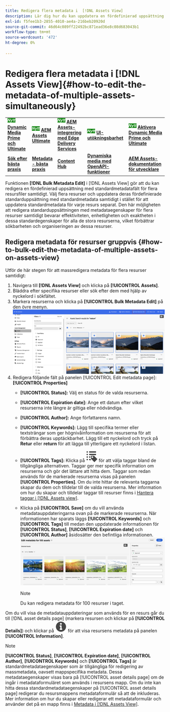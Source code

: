 ```yaml
---
title: Redigera flera metadata i  [!DNL Assets View]
description: Lär dig hur du kan uppdatera en fördefinierad uppsättning standardmetadatafält för flera resurser som finns på [DNL! Assets View] samtidigt.
exl-id: f5fee1b3-2855-4010-ae4a-216beb20920d
source-git-commit: 46d64c089ff22492bc871ead36e8c08d683043b1
workflow-type: tm+mt
source-wordcount: '472'
ht-degree: 0%

---
```


# Redigera flera metadata i [!DNL Assets View]{#how-to-edit-the-metadata-of-multiple-assets-simultaneously}

<table>
    <tr>
        <td>
            <sup style= "background-color:#008000; color:#FFFFFF; font-weight:bold"><i>Nytt</i></sup> <a href="/help/assets/dynamic-media/dm-prime-ultimate.md"><b>Dynamic Media Prime och Ultimate</b></a>
        </td>
        <td>
            <sup style= "background-color:#008000; color:#FFFFFF; font-weight:bold"><i>Nytt</i></sup> <a href="/help/assets/assets-ultimate-overview.md"><b>AEM Assets Ultimate</b></a>
        </td>
        <td>
            <sup style= "background-color:#008000; color:#FFFFFF; font-weight:bold"><i>Nytt</i></sup> <a href="/help/assets/integrate-aem-assets-edge-delivery-services.md"><b>AEM Assets-integrering med Edge Delivery Services</b></a>
        </td>
        <td>
            <sup style= "background-color:#008000; color:#FFFFFF; font-weight:bold"><i>Nytt</i></sup> <a href="/help/assets/aem-assets-view-ui-extensibility.md"><b>UI-utökningsbarhet</b></a>
        </td>
          <td>
            <sup style= "background-color:#008000; color:#FFFFFF; font-weight:bold"><i>Nytt</i></sup> <a href="/help/assets/dynamic-media/enable-dynamic-media-prime-and-ultimate.md"><b>Aktivera Dynamic Media Prime och Ultimate</b></a>
        </td>
    </tr>
    <tr>
        <td>
            <a href="/help/assets/search-best-practices.md"><b>Sök efter bästa praxis</b></a>
        </td>
        <td>
            <a href="/help/assets/metadata-best-practices.md"><b>Metadata - bästa praxis</b></a>
        </td>
        <td>
            <a href="/help/assets/product-overview.md"><b>Content Hub</b></a>
        </td>
        <td>
            <a href="/help/assets/dynamic-media-open-apis-overview.md"><b>Dynamiska media med OpenAPI-funktioner</b></a>
        </td>
        <td>
            <a href="https://developer.adobe.com/experience-cloud/experience-manager-apis/"><b>AEM Assets-dokumentation för utvecklare</b></a>
        </td>
    </tr>
</table>

Funktionen **[!DNL Bulk Metadata Edit]** i [!DNL Assets View] gör att du kan redigera en fördefinierad uppsättning med standardmetadatafält för flera resursfiler samtidigt. Välj flera resurser och uppdatera deras fördefinierade standarduppsättning med standardmetadata samtidigt i stället för att uppdatera standardmetadata för varje resurs separat. Den här möjligheten att redigera standarduppsättningen med metadataegenskaper för flera resurser samtidigt bevarar effektiviteten, enhetligheten och exaktheten i dessa standardegenskaper för alla de stora resurserna, vilket förbättrar sökbarheten och organiseringen av dessa resurser.

## Redigera metadata för resurser gruppvis {#how-to-bulk-edit-the-metadata-of-multiple-assets-on-assets-view}

Utför de här stegen för att massredigera metadata för flera resurser samtidigt:

1. Navigera till **[!DNL Assets View]** och klicka på **[!UICONTROL Assets]**.
1. Bläddra efter specifika resurser eller sök efter dem med hjälp av nyckelord i sökfältet.
1. Markera resurserna och klicka på **[!UICONTROL Bulk Metadata Edit]** på den övre menyn.
   ![bulk-metadata-edit](/help/assets/assets/bulk-metadata-edit1.png)
1. Redigera följande fält på panelen [!UICONTROL Edit metadata page]:**[!UICONTROL Properties]**
   * **[!UICONTROL Status]:** Välj en status för de valda resurserna.
   * **[!UICONTROL Expiration date]:** Ange ett datum efter vilket resurserna inte längre är giltiga eller nödvändiga.
   * **[!UICONTROL Author]:** Ange författarens namn.
   * **[!UICONTROL Keywords]:** Lägg till specifika termer eller textsträngar som ger högnivåinformation om resurserna för att förbättra deras upptäckbarhet. Lägg till ett nyckelord och tryck på **Retur** eller **return** för att lägga till ytterligare ett nyckelord i listan.
   * **[!UICONTROL Tags]:** Klicka på ![redigera massmetadata](/help/assets/assets/tags-icon.svg) för att välja taggar bland de tillgängliga alternativen. Taggar ger mer specifik information om resurserna och gör det lättare att hitta dem. Taggar som redan används för de markerade resurserna visas på panelen **[!UICONTROL Properties]**. Om du inte hittar de relevanta taggarna skapar du dem och tilldelar till de valda resurserna. Mer information om hur du skapar och tilldelar taggar till resurser finns i [Hantera taggar i [!DNL Assets view]](/help/assets/tagging-management-assets-view.md).
   * Klicka på **[!UICONTROL Save]** om du vill använda metadatauppdateringarna ovan på de markerade resurserna. När informationen har sparats läggs **[!UICONTROL Keywords]** och **[!UICONTROL Tags]** till medan den uppdaterade informationen för **[!UICONTROL Status]**, **[!UICONTROL Expiration date]** och **[!UICONTROL Author]** åsidosätter den befintliga informationen.
     ![save-bulk-metadata-edit-properties](/help/assets/assets/save-bulk-metadata-edit-properties2.png)

     >[!NOTE]
     >
     >Du kan redigera metadata för 100 resurser i taget.

Om du vill visa de metadatauppdateringar som används för en resurs går du till [!DNL asset details page] (markera resursen och klickar på **[!UICONTROL Details]**) och klickar på ![redigera massmetadata](/help/assets/assets/info-icon-solid-black.svg) för att visa resursens metadata på panelen **[!UICONTROL Information]**.

>[!NOTE]
>
>**[!UICONTROL Status]**, **[!UICONTROL Expiration date]**, **[!UICONTROL Author]**, **[!UICONTROL Keywords]** och **[!UICONTROL Tags]** är standardmetadataegenskaper som är tillgängliga för redigering av massmetadata, oavsett mappspecifika metadata. Dessa metadataegenskaper visas bara på [!UICONTROL asset details page] om de ingår i metadataformuläret som används i resursens mapp. Om du inte kan hitta dessa standardmetadataegenskaper på [!UICONTROL asset details page] redigerar du resursmappens metadataformulär så att de inkluderas. Mer information om hur du skapar eller redigerar ett metadataformulär och använder det på en mapp finns i [Metadata i [!DNL Assets View]](/help/assets/metadata-assets-view.md).
